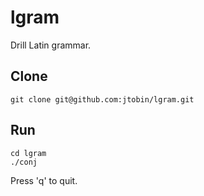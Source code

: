 # lgram

Drill Latin grammar.

## Clone

```
git clone git@github.com:jtobin/lgram.git
```

## Run

```
cd lgram
./conj
```

Press 'q' to quit.

